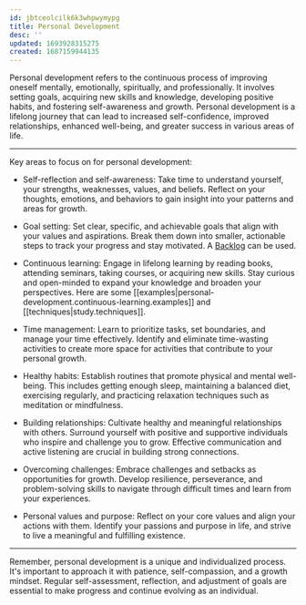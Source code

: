 ```yaml
---
id: jbtceolcilk6k3whpwymypg
title: Personal Development
desc: ''
updated: 1693928315275
created: 1687159944135
---
```


Personal development refers to the continuous process of improving oneself mentally, emotionally, spiritually, and professionally. It involves setting goals, acquiring new skills and knowledge, developing positive habits, and fostering self-awareness and growth. Personal development is a lifelong journey that can lead to increased self-confidence, improved relationships, enhanced well-being, and greater success in various areas of life.

---

Key areas to focus on for personal development:

- Self-reflection and self-awareness: Take time to understand yourself, your strengths, weaknesses, values, and beliefs. Reflect on your thoughts, emotions, and behaviors to gain insight into your patterns and areas for growth.

- Goal setting: Set clear, specific, and achievable goals that align with your values and aspirations. Break them down into smaller, actionable steps to track your progress and stay motivated. A [Backlog](../dependencies/localhost/Backlog/notes/backlog.md) can be used.

- Continuous learning: Engage in lifelong learning by reading books, attending seminars, taking courses, or acquiring new skills. Stay curious and open-minded to expand your knowledge and broaden your perspectives. Here are some [[examples|personal-development.continuous-learning.examples]] and [[techniques|study.techniques]].

- Time management: Learn to prioritize tasks, set boundaries, and manage your time effectively. Identify and eliminate time-wasting activities to create more space for activities that contribute to your personal growth.

- Healthy habits: Establish routines that promote physical and mental well-being. This includes getting enough sleep, maintaining a balanced diet, exercising regularly, and practicing relaxation techniques such as meditation or mindfulness.

- Building relationships: Cultivate healthy and meaningful relationships with others. Surround yourself with positive and supportive individuals who inspire and challenge you to grow. Effective communication and active listening are crucial in building strong connections.

- Overcoming challenges: Embrace challenges and setbacks as opportunities for growth. Develop resilience, perseverance, and problem-solving skills to navigate through difficult times and learn from your experiences.

- Personal values and purpose: Reflect on your core values and align your actions with them. Identify your passions and purpose in life, and strive to live a meaningful and fulfilling existence.

---

Remember, personal development is a unique and individualized process. It's important to approach it with patience, self-compassion, and a growth mindset. Regular self-assessment, reflection, and adjustment of goals are essential to make progress and continue evolving as an individual.